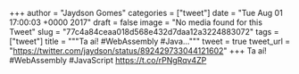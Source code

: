 
+++
author = "Jaydson Gomes"
categories = ["tweet"]
date = "Tue Aug 01 17:00:03 +0000 2017"
draft = false
image = "No media found for this Tweet"
slug = "77c4a84ceaa018d568e432d7daa12a3224883072"
tags = ["tweet"]
title = """Ta aí! #WebAssembly #Java..."""
tweet = true
tweet_url = "https://twitter.com/jaydson/status/892429733044121602"
+++
Ta aí! #WebAssembly #JavaScript https://t.co/rPNgRqv4ZP
